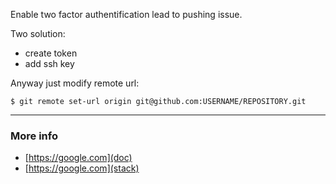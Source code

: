 Enable two factor authentification lead to pushing issue.

Two solution:

- create token
- add ssh key

Anyway just modify remote url:

```
$ git remote set-url origin git@github.com:USERNAME/REPOSITORY.git

```

-----------------------------------
### More info
- [https://google.com](doc)
- [https://google.com](stack)
